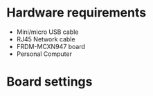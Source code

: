 Hardware requirements
=====================
- Mini/micro USB cable
- RJ45 Network cable
- FRDM-MCXN947 board
- Personal Computer

Board settings
============
